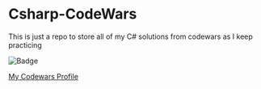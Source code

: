 # Csharp-CodeWars
This is just a repo to store all of my C# solutions from codewars as I keep practicing

![Badge](https://www.codewars.com/users/chrislojacono/badges/large)

[My Codewars Profile](https://www.codewars.com/users/chrislojacono)
